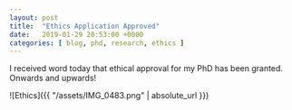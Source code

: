 ```yaml
---
layout: post
title:  "Ethics Application Approved"
date:   2019-01-29 20:53:00 +0000
categories: [ blog, phd, research, ethics ]
---
```


I received word today that ethical approval for my PhD has been granted. Onwards and upwards!

![Ethics]({{ "/assets/IMG_0483.png" | absolute_url }})